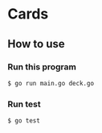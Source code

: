 # Cards

## How to use

### Run this program
```bash
$ go run main.go deck.go
```

### Run test
```bash
$ go test
```